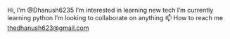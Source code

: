  Hi, I’m @Dhanush6235
 I’m interested in learning new tech
 I’m currently learning python
 I’m looking to collaborate on anything
 📫 How to reach me thedhanush623@gmail.com
 
